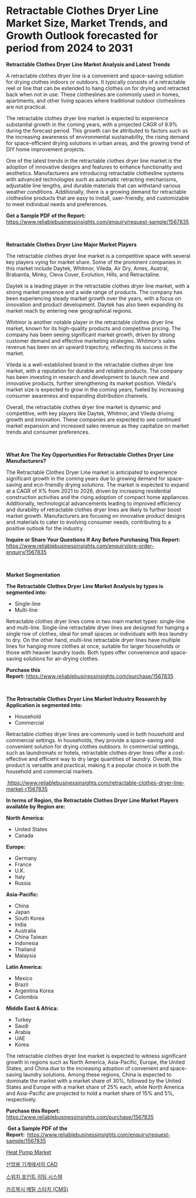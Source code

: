 <p><h1>Retractable Clothes Dryer Line Market Size, Market Trends, and Growth Outlook forecasted for period from 2024 to 2031</h1></p><p><strong>Retractable Clothes Dryer Line Market Analysis and Latest Trends</strong></p>
<p><p>A retractable clothes dryer line is a convenient and space-saving solution for drying clothes indoors or outdoors. It typically consists of a retractable reel or line that can be extended to hang clothes on for drying and retracted back when not in use. These clotheslines are commonly used in homes, apartments, and other living spaces where traditional outdoor clotheslines are not practical.</p><p>The retractable clothes dryer line market is expected to experience substantial growth in the coming years, with a projected CAGR of 9.9% during the forecast period. This growth can be attributed to factors such as the increasing awareness of environmental sustainability, the rising demand for space-efficient drying solutions in urban areas, and the growing trend of DIY home improvement projects.</p><p>One of the latest trends in the retractable clothes dryer line market is the adoption of innovative designs and features to enhance functionality and aesthetics. Manufacturers are introducing retractable clothesline systems with advanced technologies such as automatic retracting mechanisms, adjustable line lengths, and durable materials that can withstand various weather conditions. Additionally, there is a growing demand for retractable clothesline products that are easy to install, user-friendly, and customizable to meet individual needs and preferences.</p></p>
<p><strong>Get a Sample PDF of the Report:&nbsp;</strong> <a href="https://www.reliablebusinessinsights.com/enquiry/request-sample/1567835">https://www.reliablebusinessinsights.com/enquiry/request-sample/1567835</a></p>
<p>&nbsp;</p>
<p><strong>Retractable Clothes Dryer Line Major Market Players</strong></p>
<p><p>The retractable clothes dryer line market is a competitive space with several key players vying for market share. Some of the prominent companies in this market include Daytek, Whitmor, Vileda, Air Dry, Ames, Austral, Brabantia, Minky, Cleva Cover, Evolution, Hills, and Retractaline.</p><p>Daytek is a leading player in the retractable clothes dryer line market, with a strong market presence and a wide range of products. The company has been experiencing steady market growth over the years, with a focus on innovation and product development. Daytek has also been expanding its market reach by entering new geographical regions.</p><p>Whitmor is another notable player in the retractable clothes dryer line market, known for its high-quality products and competitive pricing. The company has been seeing significant market growth, driven by strong customer demand and effective marketing strategies. Whitmor's sales revenue has been on an upward trajectory, reflecting its success in the market.</p><p>Vileda is a well-established brand in the retractable clothes dryer line market, with a reputation for durable and reliable products. The company has been investing in research and development to launch new and innovative products, further strengthening its market position. Vileda's market size is expected to grow in the coming years, fueled by increasing consumer awareness and expanding distribution channels.</p><p>Overall, the retractable clothes dryer line market is dynamic and competitive, with key players like Daytek, Whitmor, and Vileda driving growth and innovation. These companies are expected to see continued market expansion and increased sales revenue as they capitalize on market trends and consumer preferences.</p></p>
<p>&nbsp;</p>
<p><strong>What Are The Key Opportunities For Retractable Clothes Dryer Line Manufacturers?</strong></p>
<p><p>The Retractable Clothes Dryer Line market is anticipated to experience significant growth in the coming years due to growing demand for space-saving and eco-friendly drying solutions. The market is expected to expand at a CAGR of X% from 2021 to 2026, driven by increasing residential construction activities and the rising adoption of compact home appliances. Additionally, technological advancements leading to improved efficiency and durability of retractable clothes dryer lines are likely to further boost market growth. Manufacturers are focusing on innovative product designs and materials to cater to evolving consumer needs, contributing to a positive outlook for the industry.</p></p>
<p><strong>Inquire or Share Your Questions If Any Before Purchasing This Report:</strong> <a href="https://www.reliablebusinessinsights.com/enquiry/pre-order-enquiry/1567835">https://www.reliablebusinessinsights.com/enquiry/pre-order-enquiry/1567835</a></p>
<p>&nbsp;</p>
<p><strong>Market Segmentation</strong></p>
<p><strong>The Retractable Clothes Dryer Line Market Analysis by types is segmented into:</strong></p>
<p><ul><li>Single-line</li><li>Multi-line</li></ul></p>
<p><p>Retractable clothes dryer lines come in two main market types: single-line and multi-line. Single-line retractable dryer lines are designed for hanging a single row of clothes, ideal for small spaces or individuals with less laundry to dry. On the other hand, multi-line retractable dryer lines have multiple lines for hanging more clothes at once, suitable for larger households or those with heavier laundry loads. Both types offer convenience and space-saving solutions for air-drying clothes.</p></p>
<p><strong>Purchase this Report:&nbsp;</strong><a href="https://www.reliablebusinessinsights.com/purchase/1567835">https://www.reliablebusinessinsights.com/purchase/1567835</a></p>
<p>&nbsp;</p>
<p><strong>The Retractable Clothes Dryer Line Market Industry Research by Application is segmented into:</strong></p>
<p><ul><li>Household</li><li>Commercial</li></ul></p>
<p><p>Retractable clothes dryer lines are commonly used in both household and commercial settings. In households, they provide a space-saving and convenient solution for drying clothes outdoors. In commercial settings, such as laundromats or hotels, retractable clothes dryer lines offer a cost-effective and efficient way to dry large quantities of laundry. Overall, this product is versatile and practical, making it a popular choice in both the household and commercial markets.</p></p>
<p><a href="https://www.reliablebusinessinsights.com/retractable-clothes-dryer-line-market-r1567835">&nbsp;https://www.reliablebusinessinsights.com/retractable-clothes-dryer-line-market-r1567835</a></p>
<p><strong>In terms of Region, the Retractable Clothes Dryer Line Market Players available by Region are:</strong></p>
<p>
    <p> <strong> North America: </strong>
        <ul>
            <li>United States</li>
            <li>Canada</li>
        </ul>
        </p> 
    <p> <strong> Europe: </strong>
        <ul>
            <li>Germany</li>
            <li>France</li>
            <li>U.K.</li>
            <li>Italy</li>
            <li>Russia</li>
        </ul>
        </p> 
    <p> <strong> Asia-Pacific: </strong>
        <ul>
            <li>China</li>
            <li>Japan</li>
            <li>South Korea</li>
            <li>India</li>
            <li>Australia</li>
            <li>China Taiwan</li>
            <li>Indonesia</li>
            <li>Thailand</li>
            <li>Malaysia</li>
        </ul>
        </p> 
    <p> <strong> Latin America: </strong>
        <ul>
            <li>Mexico</li>
            <li>Brazil</li>
            <li>Argentina Korea</li>
            <li>Colombia</li>
        </ul>
        </p> 
    <p> <strong> Middle East & Africa: </strong>
        <ul>
            <li>Turkey</li>
            <li>Saudi</li>
            <li>Arabia</li>
            <li>UAE</li>
            <li>Korea</li>
        </ul>
    </p>
    </p>
<p><p>The retractable clothes dryer line market is expected to witness significant growth in regions such as North America, Asia-Pacific, Europe, the United States, and China due to the increasing adoption of convenient and space-saving laundry solutions. Among these regions, China is expected to dominate the market with a market share of 30%, followed by the United States and Europe with a market share of 25% each, while North America and Asia-Pacific are projected to hold a market share of 15% and 5%, respectively.</p></p>
<p><strong>Purchase this Report: </strong><a href="https://www.reliablebusinessinsights.com/purchase/1567835">https://www.reliablebusinessinsights.com/purchase/1567835</a></p>
<p>&nbsp;<strong>Get a Sample PDF of the Report:&nbsp;&nbsp;</strong><a href="https://www.reliablebusinessinsights.com/enquiry/request-sample/1567835">https://www.reliablebusinessinsights.com/enquiry/request-sample/1567835</a></p>
<p><strong></strong></p>
<p><p><a href="https://github.com/kosella/Market-Research-Report-List-3/blob/main/heat-pump-market.md">Heat Pump Market</a></p><p><a href="https://github.com/hasanrajibul387/Market-Research-Report-List-1/blob/main/429203983937.md">산업용 기계에서의 CAD</a></p><p><a href="https://medium.com/@kathyorton6556/%EC%8A%A4%EC%9C%84%EC%B9%98-%ED%8F%AC%EC%9D%B8%ED%8A%B8-%EB%82%9C%EB%B0%A9-%EC%8B%9C%EC%8A%A4%ED%85%9C-%EC%8B%9C%EC%9E%A5-%EC%A0%90%EC%9C%A0%EC%9C%A8-%EB%B3%80%ED%99%94-%EB%B0%8F-%EC%8B%9C%EC%9E%A5-%EC%84%B1%EC%9E%A5-%ED%8A%B8%EB%A0%8C%EB%93%9C-2024%EB%85%84-2031%EB%85%84-74f7e507a2ed">스위치 포인트 히팅 시스템</a></p><p><a href="https://medium.com/@christianlarkinus/%EC%B9%B4%EB%B3%B5%EC%8B%9C%EB%A9%94%ED%8B%B8%EC%A0%84%EB%B6%84-cms-%EC%8B%9C%EC%9E%A5-%EA%B7%9C%EB%AA%A8-%EC%8B%9C%EC%9E%A5-%EC%A0%84%EB%A7%9D-%EB%B0%8F-%EC%8B%9C%EC%9E%A5-%EC%98%88%EC%B8%A1-2024%EB%85%84%EB%B6%80%ED%84%B0-2031%EB%85%84%EA%B9%8C%EC%A7%80-72ffd4e5532b">카르복시 메틸 스타치 (CMS)</a></p></p>